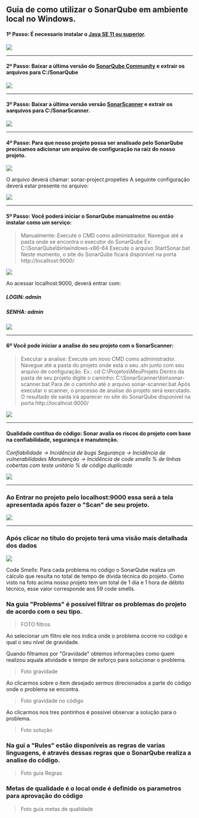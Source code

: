 ## Guia de como utilizar o SonarQube em ambiente local no Windows.

#### 1º Passo: É necessario instalar o [Java SE 11 ou superior](https://www.oracle.com/br/java/technologies/javase-downloads.html).

![](image/javase.png)

-----
#### 2º Passo: Baixar a última versão do [SonarQube Community](https://www.sonarqube.org/downloads/) e extrair os arquivos para C:/SonarQube 

![](image/sonarQubeDownload.png)

-----
#### 3º Passo: Baixar a última versão versão [SonarScanner](https://docs.sonarqube.org/latest/analysis/scan/sonarscanner/) e extrair os aarquivos para C:/SonarScanner.

![](image/sonarScannerDownload.png)

-----
#### 4º Passo: Para que nosso projeto possa ser analisado pelo SonarQube precisamos  adicionar um arquivo de configuração na raiz do nosso projeto.

![](image/sonar-project.png)

O arquivo deverá chamar: sonar-project.propeties
 A seguinte configuração deverá estar presente no arquivo:

![](image/sonar-project-configuration.png)

----
#### 5º Passo: Você poderá iniciar o SonarQube manualmetne ou então instalar como um serviço:
>Manualmente:
Execute o CMD como administrador.
Navegue até a pasta onde se encontra o executor do SonarQube
Ex: C:\SonarQube\bin\windows-x86-64
Execute o arquivo StartSonar.bat
Neste momento, o site do SonarQube ficará disponível na porta http://localhost:9000/

![](image/SonarCloud.png)

Ao acessar localhost:9000, deverá entrar com: 
##### LOGIN: **admin**
##### SENHA: **admin**

![](image/Login.png)

------
#### 6º Você pode iniciar a analise do seu projeto com o SonarScanner:
>Executar a analise:
Execute um novo CMD como administrador.
Navegue até a pasta do projeto onde está o seu .sln junto com seu arquivo de configuração.
Ex.: cd C:\Projetos\MeuProjeto
Dentro da pasta de seu projeto digite o caminho:
C:\SonarScanner\bin\sonar-scanner.bat
Para de o caminho até o arquivo sonar-scanner.bat
Após executar o scanner, o processo de analise do projeto será executado. O resultado de saida irá aparecer no site do SonarQube disponível na porta http://localhost:9000/ 

![](image/SonarScanner.png)

----

#### Qualidade contítua do código: Sonar avalia os riscos do projeto com base na confiabilidade, segurança e manutenção.

*Confiabilidade -> Incidência de bugs*
*Segurança -> Incidência de vulnerabilidades*
*Manutenção -> Incidência de code smells*
*% de linhas cobertas com teste unitário*
*% de código duplicado*

![](image/exemploDeProjetoMaior.png)

----

### Ao Entrar no projeto pelo localhost:9000 essa será a tela apresentada após fazer o "Scan" de seu projeto.

![](image/telaInicial.png)


-----
### Após clicar no título do projeto terá uma visão mais detalhada  dos dados

![](image/GeralDoProjeto.png)

Code Smells: Para cada problema no código o SonarQube realiza um cálculo que resulta  no total de tempo de divida técnica do projeto. Como visto na foto acima nosso projeto tem um total de 1 dia e 1 hora de débito técnico, esse valor corresponde aos 59 code smells.

### Na guia "Problems" é possível filtrar os problemas do projeto de acordo com o seu tipo.

>FOTO filtros

Ao selecionar um filtro ele nos indica onde o problema ocorre no código e qual o seu nível de gravidade.

Quando filtramos por "Gravidade" obtemos informações como quem realizou aquala atividade e tempo de esforço para solucionar o problema.

>Foto gravidade

Ao clicarmos sobre o item desejado sermos direcionados a parte do código onde o problema se encontra.

> Foto gravidade no código

Ao clicarmos nos tres pontinhos é possível observar a solução para o problema.

> Foto solução

### Na gui a "Rules" estão disponíveis as regras de varias linguagens, é através dessas regras que o SonarQube realiza a analise do código.

> Foto guia Regras

### Metas de qualidade é o local onde é definido os parametros para  aprovação do código

> Foto guia metas de qualidade